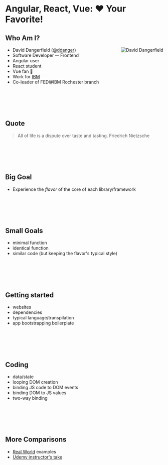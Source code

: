 # Angular, React, Vue: ❤️ Your Favorite!

## Who Am I?

- David Dangerfield ([@ddanger](https://twitter.com/ddanger))<img alt="David Dangerfield" align="right" src="https://www.gravatar.com/avatar/3a586c7a2e29c0a63862edc139e620f4?s=100">
- Software Developer -- Frontend
- Angular user
- React student
- Vue fan 🤩
- Work for [IBM](https://www.ibm.com/services/)
- Co-leader of FED@IBM Rochester branch

<br><br><br><br>

## Quote
> All of life is a dispute over taste and tasting.
Friedrich Nietzsche

<br><br><br><br>

## Big Goal

- Experience the _flavor_ of the core of each library/framework

<br><br><br><br>

## Small Goals

- minimal function
- identical function 
- similar code (but keeping the flavor's typical style)

<br><br><br><br>

## Getting started
- websites
- dependencies
- typical language/transpilation
- app bootstrapping boilerplate

<br><br><br><br>

## Coding
- data/state
- looping DOM creation
- binding JS code to DOM events
- binding DOM to JS values
- two-way binding

<br><br><br><br>

## More Comparisons
- [Real World](https://github.com/gothinkster/realworld) examples
- [Udemy instructor's take](https://www.youtube.com/watch?v=KMX1mFEmM3E)

